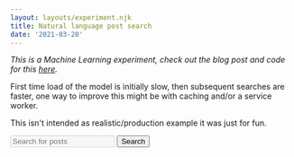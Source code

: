 ```yaml
---
layout: layouts/experiment.njk
title: Natural language post search
date: '2021-03-20'
---
```


*This is a Machine Learning experiment, check out the blog post and code for this [here](https://griffa.dev/posts/).*

First time load of the model is initially slow, then subsequent searches are faster, one way to improve this might be with caching and/or a service worker.

This isn't intended as realistic/production example it was just for fun.

<form>
<input disabled type="text" placeholder="Search for posts" id="search">
<button>Search</button>
<griff-loader></griff-loader>
</form>
<ol id="results"></ol>

<script type="module" src="./assets/index.js"></script>

<style>
</style>